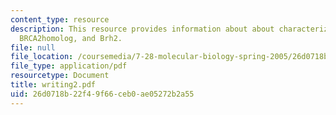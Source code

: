 ```yaml
---
content_type: resource
description: This resource provides information about about characterization of the
  BRCA2homolog, and Brh2.
file: null
file_location: /coursemedia/7-28-molecular-biology-spring-2005/26d0718b22f49f66ceb0ae05272b2a55_writing2.pdf
file_type: application/pdf
resourcetype: Document
title: writing2.pdf
uid: 26d0718b-22f4-9f66-ceb0-ae05272b2a55
---
```

